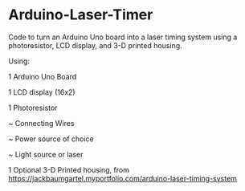 # Arduino-Laser-Timer
Code to turn an Arduino Uno board into a laser timing system using a photoresistor, LCD display, and 3-D printed housing.

Using:

1 Arduino Uno Board

1 LCD display (16x2)

1 Photoresistor

~ Connecting Wires

~ Power source of choice

~ Light source or laser

1 Optional 3-D Printed housing, from https://jackbaumgartel.myportfolio.com/arduino-laser-timing-system
